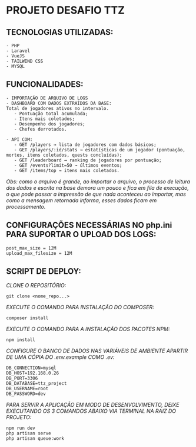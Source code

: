
# PROJETO DESAFIO TTZ

## TECNOLOGIAS UTILIZADAS:
    - PHP
    - Laravel
    - VueJS
    - TAILWIND CSS
    - MYSQL

## FUNCIONALIDADES:
    - IMPORTAÇÃO DE ARQUIVO DE LOGS
    - DASHBOARD COM DADOS EXTRAÍDOS DA BASE:
    Total de jogadores ativos no intervalo.
       - Pontuação total acumulada;
       - Itens mais coletados;
       - Desempenho dos jogadores;
       - Chefes derrotados.

    - API COM:
       - GET /players → lista de jogadores com dados básicos;
       - GET /players/:id/stats → estatísticas de um jogador (pontuação, mortes, itens coletados, quests concluídas);
       - GET /leaderboard → ranking de jogadores por pontuação;
       - GET /events?limit=50 → últimos eventos;
       - GET /items/top → itens mais coletados.

_Obs: como o arquivo é grande, ao importar o arquivo, o processo de leitura dos dados e escrita na base demora um pouco e fica em fila de execução, o que pode passar a impressão de que nada aconteceu ao importar, mas como a mensagem retornada informa, esses dados ficam em processamento._

## CONFIGURAÇÕES NECESSÁRIAS NO php.ini PARA SUPORTAR O UPLOAD DOS LOGS:
    post_max_size = 12M
    upload_max_filesize = 12M

## SCRIPT DE DEPLOY:
*CLONE O REPOSITÓRIO:*
    
    git clone <nome_repo...>

*EXECUTE O COMANDO PARA INSTALAÇÃO DO COMPOSER:*

    composer install 

*EXECUTE O COMANDO PARA A INSTALAÇÃO DOS PACOTES NPM:*

    npm install

*CONFIGURE O BANCO DE DADOS NAS VARIÁVEIS DE AMBIENTE APARTIR DE UMA CÓPIA DO .env.example COMO .ev:*

    DB_CONNECTION=mysql
    DB_HOST=192.168.0.26
    DB_PORT=3306
    DB_DATABASE=ttz_project
    DB_USERNAME=root
    DB_PASSWORD=dev

*PARA SERVIR A APLICAÇÃO EM MODO DE DESENVOLVIMENTO, DEIXE EXECUTANDO OS 3 COMANDOS ABAIXO VIA TERMINAL NA RAIZ DO PROJETO:*
    
    npm run dev
    php artisan serve
    php artisan queue:work